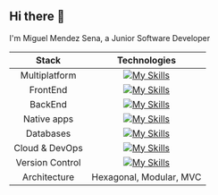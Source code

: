 ## Hi there 👋

I'm Miguel Mendez Sena, a Junior Software Developer 


<!-- | Stats              | Top languages |
| :---------------- | :------: |
| [![Miguel's GitHub stats](https://github-readme-stats.vercel.app/api?username=mmendezsena&show_icons=true&theme=dark)](https://github.com/mmendezsena/github-readme-stats)        |   ![Top Langs](https://github-readme-stats.vercel.app/api/top-langs/?username=mmendezsena&layout=compact&theme=dark)   | -->


| Stack            | Technologies                                                                                                 |
| :--------------: | :----------------------------------------------------------------------------------------------------------: |
| Multiplatform    | [![My Skills](https://skillicons.dev/icons?i=flutter,dart)](https://skillicons.dev)                         |
| FrontEnd         | [![My Skills](https://skillicons.dev/icons?i=javascript,react)](https://skillicons.dev)                     |
| BackEnd         | [![My Skills](https://skillicons.dev/icons?i=python,java,springboot)](https://skillicons.dev)               |
| Native apps      | [![My Skills](https://skillicons.dev/icons?i=androidstudio)](https://skillicons.dev)                        |
| Databases        | [![My Skills](https://skillicons.dev/icons?i=postgres,mysql,oracle,mongodb)](https://skillicons.dev)       |
| Cloud & DevOps   | [![My Skills](https://skillicons.dev/icons?i=azure,gcp)](https://skillicons.dev)                            |
| Version Control  | [![My Skills](https://skillicons.dev/icons?i=git,github,gitlab)](https://skillicons.dev)                    |
| Architecture     | Hexagonal, Modular, MVC                                                                                      |


<!--
**mmendezsena/mmendezsena** is a ✨ _special_ ✨ repository because its `README.md` (this file) appears on your GitHub profile.

Here are some ideas to get you started:

- 🔭 I’m currently working on ...
- 🌱 I’m currently learning ...
- 👯 I’m looking to collaborate on ...
- 🤔 I’m looking for help with ...
- 💬 Ask me about ...
- 📫 How to reach me: ...
- 😄 Pronouns: ...
- ⚡ Fun fact: ...
-->
